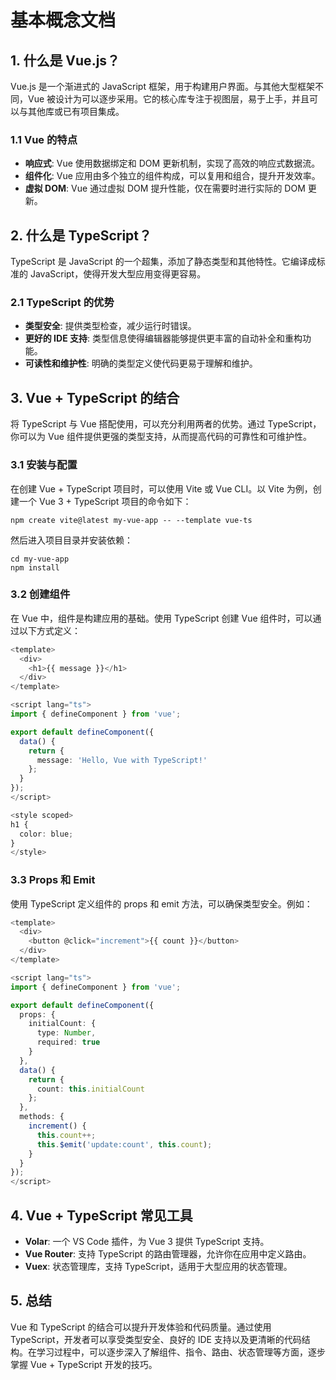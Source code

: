 # 基本概念文档

## 1. 什么是 Vue.js？

Vue.js 是一个渐进式的 JavaScript 框架，用于构建用户界面。与其他大型框架不同，Vue 被设计为可以逐步采用。它的核心库专注于视图层，易于上手，并且可以与其他库或已有项目集成。

### 1.1 Vue 的特点

- **响应式**: Vue 使用数据绑定和 DOM 更新机制，实现了高效的响应式数据流。
- **组件化**: Vue 应用由多个独立的组件构成，可以复用和组合，提升开发效率。
- **虚拟 DOM**: Vue 通过虚拟 DOM 提升性能，仅在需要时进行实际的 DOM 更新。

## 2. 什么是 TypeScript？

TypeScript 是 JavaScript 的一个超集，添加了静态类型和其他特性。它编译成标准的 JavaScript，使得开发大型应用变得更容易。

### 2.1 TypeScript 的优势

- **类型安全**: 提供类型检查，减少运行时错误。
- **更好的 IDE 支持**: 类型信息使得编辑器能够提供更丰富的自动补全和重构功能。
- **可读性和维护性**: 明确的类型定义使代码更易于理解和维护。

## 3. Vue + TypeScript 的结合

将 TypeScript 与 Vue 搭配使用，可以充分利用两者的优势。通过 TypeScript，你可以为 Vue 组件提供更强的类型支持，从而提高代码的可靠性和可维护性。

### 3.1 安装与配置

在创建 Vue + TypeScript 项目时，可以使用 Vite 或 Vue CLI。以 Vite 为例，创建一个 Vue 3 + TypeScript 项目的命令如下：

```
npm create vite@latest my-vue-app -- --template vue-ts
```

然后进入项目目录并安装依赖：

```
cd my-vue-app
npm install
```

### 3.2 创建组件

在 Vue 中，组件是构建应用的基础。使用 TypeScript 创建 Vue 组件时，可以通过以下方式定义：

```typescript
<template>
  <div>
    <h1>{{ message }}</h1>
  </div>
</template>

<script lang="ts">
import { defineComponent } from 'vue';

export default defineComponent({
  data() {
    return {
      message: 'Hello, Vue with TypeScript!'
    };
  }
});
</script>

<style scoped>
h1 {
  color: blue;
}
</style>
```

### 3.3 Props 和 Emit

使用 TypeScript 定义组件的 props 和 emit 方法，可以确保类型安全。例如：

```typescript
<template>
  <div>
    <button @click="increment">{{ count }}</button>
  </div>
</template>

<script lang="ts">
import { defineComponent } from 'vue';

export default defineComponent({
  props: {
    initialCount: {
      type: Number,
      required: true
    }
  },
  data() {
    return {
      count: this.initialCount
    };
  },
  methods: {
    increment() {
      this.count++;
      this.$emit('update:count', this.count);
    }
  }
});
</script>
```

## 4. Vue + TypeScript 常见工具

- **Volar**: 一个 VS Code 插件，为 Vue 3 提供 TypeScript 支持。
- **Vue Router**: 支持 TypeScript 的路由管理器，允许你在应用中定义路由。
- **Vuex**: 状态管理库，支持 TypeScript，适用于大型应用的状态管理。

## 5. 总结

Vue 和 TypeScript 的结合可以提升开发体验和代码质量。通过使用 TypeScript，开发者可以享受类型安全、良好的 IDE 支持以及更清晰的代码结构。在学习过程中，可以逐步深入了解组件、指令、路由、状态管理等方面，逐步掌握 Vue + TypeScript 开发的技巧。